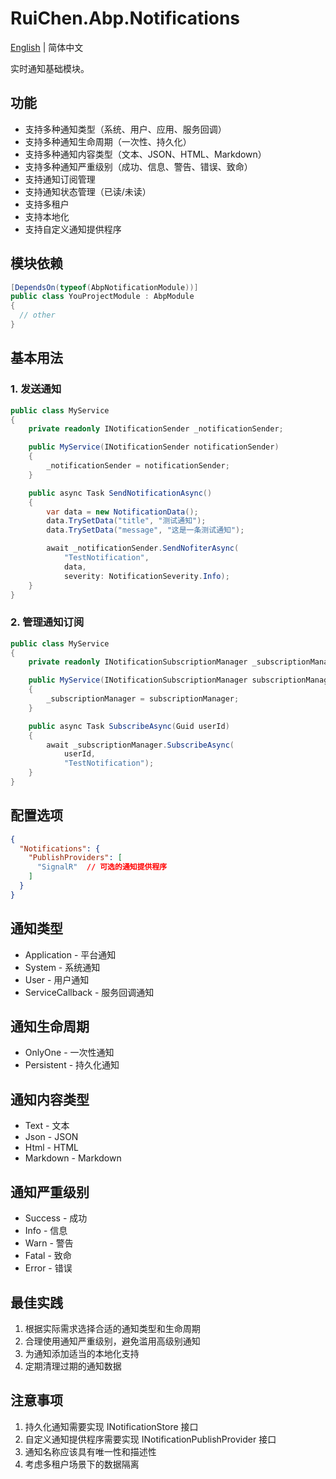 # RuiChen.Abp.Notifications

[English](./README.EN.md) | 简体中文

实时通知基础模块。

## 功能

* 支持多种通知类型（系统、用户、应用、服务回调）
* 支持多种通知生命周期（一次性、持久化）
* 支持多种通知内容类型（文本、JSON、HTML、Markdown）
* 支持多种通知严重级别（成功、信息、警告、错误、致命）
* 支持通知订阅管理
* 支持通知状态管理（已读/未读）
* 支持多租户
* 支持本地化
* 支持自定义通知提供程序

## 模块依赖

```csharp
[DependsOn(typeof(AbpNotificationModule))]
public class YouProjectModule : AbpModule
{
  // other
}
```

## 基本用法

### 1. 发送通知

```csharp
public class MyService
{
    private readonly INotificationSender _notificationSender;

    public MyService(INotificationSender notificationSender)
    {
        _notificationSender = notificationSender;
    }

    public async Task SendNotificationAsync()
    {
        var data = new NotificationData();
        data.TrySetData("title", "测试通知");
        data.TrySetData("message", "这是一条测试通知");

        await _notificationSender.SendNofiterAsync(
            "TestNotification",
            data,
            severity: NotificationSeverity.Info);
    }
}
```

### 2. 管理通知订阅

```csharp
public class MyService
{
    private readonly INotificationSubscriptionManager _subscriptionManager;

    public MyService(INotificationSubscriptionManager subscriptionManager)
    {
        _subscriptionManager = subscriptionManager;
    }

    public async Task SubscribeAsync(Guid userId)
    {
        await _subscriptionManager.SubscribeAsync(
            userId,
            "TestNotification");
    }
}
```

## 配置选项

```json
{
  "Notifications": {
    "PublishProviders": [
      "SignalR"  // 可选的通知提供程序
    ]
  }
}
```

## 通知类型

* Application - 平台通知
* System - 系统通知
* User - 用户通知
* ServiceCallback - 服务回调通知

## 通知生命周期

* OnlyOne - 一次性通知
* Persistent - 持久化通知

## 通知内容类型

* Text - 文本
* Json - JSON
* Html - HTML
* Markdown - Markdown

## 通知严重级别

* Success - 成功
* Info - 信息
* Warn - 警告
* Fatal - 致命
* Error - 错误

## 最佳实践

1. 根据实际需求选择合适的通知类型和生命周期
2. 合理使用通知严重级别，避免滥用高级别通知
3. 为通知添加适当的本地化支持
4. 定期清理过期的通知数据

## 注意事项

1. 持久化通知需要实现 INotificationStore 接口
2. 自定义通知提供程序需要实现 INotificationPublishProvider 接口
3. 通知名称应该具有唯一性和描述性
4. 考虑多租户场景下的数据隔离
